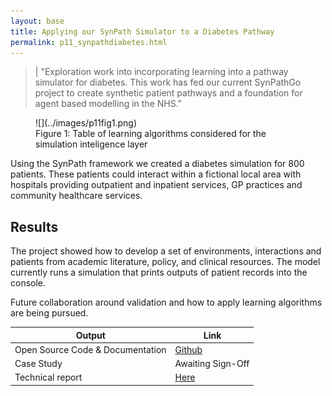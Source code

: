 ```yaml
---
layout: base
title: Applying our SynPath Simulator to a Diabetes Pathway 
permalink: p11_synpathdiabetes.html
---
```


> | "Exploration work into incorporating learning into a pathway simulator for diabetes.  This work has fed our current SynPathGo project to create synthetic patient pathways and a foundation for agent based modelling in the NHS."   

<figure markdown>
![](../images/p11fig1.png)
<figcaption>Figure 1: Table of learning algorithms considered for the simulation inteligence layer </figcaption>
</figure>

Using the SynPath framework we created a diabetes simulation for 800 patients.  These patients could interact within a fictional local area with hospitals providing outpatient and inpatient services, GP practices and community healthcare services.  

## Results 

The project showed how to develop a set of environments, interactions and patients from academic literature, policy, and clinical resources. The model currently runs a simulation that prints outputs of patient records into the console. 

Future collaboration around validation and how to apply learning algorithms are being pursued. 

| Output | Link | 
| ---- | ---- |
| Open Source Code & Documentation | [Github](https://github.com/nhsx/SynPath_Diabetes) |
| Case Study | Awaiting Sign-Off |
| Technical report | [Here](https://github.com/nhsx/SynPath_Diabetes/blob/main/t2dm/reports/Technical%20Report%20(SynPath%20Diabetes)%20v1.pdf) |